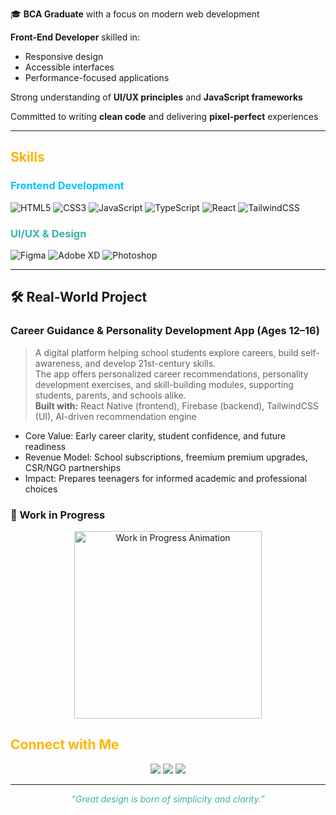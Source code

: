 

🎓 **BCA Graduate** with a focus on modern web development

 **Front-End Developer** skilled in:
- Responsive design  
- Accessible interfaces  
- Performance-focused applications

 Strong understanding of **UI/UX principles** and **JavaScript frameworks**

 Committed to writing **clean code** and delivering **pixel-perfect** experiences

---

## <span style="color:#FFB400;">Skills</span>  

### <span style="color:#00C4FF;">Frontend Development</span>  
![HTML5](https://img.shields.io/badge/HTML5-E34F26?style=for-the-badge&logo=html5&logoColor=white)
![CSS3](https://img.shields.io/badge/CSS3-1572B6?style=for-the-badge&logo=css3&logoColor=white)
![JavaScript](https://img.shields.io/badge/JavaScript-F7DF1E?style=for-the-badge&logo=javascript&logoColor=black)
![TypeScript](https://img.shields.io/badge/TypeScript-007ACC?style=for-the-badge&logo=typescript&logoColor=white)
![React](https://img.shields.io/badge/React-20232a?style=for-the-badge&logo=react&logoColor=61DAFB)
![TailwindCSS](https://img.shields.io/badge/TailwindCSS-38B2AC?style=for-the-badge&logo=tailwind-css&logoColor=white)

### <span style="color:#38B2AC;">UI/UX & Design</span>  
![Figma](https://img.shields.io/badge/Figma-F24E1E?style=for-the-badge&logo=figma&logoColor=white)
![Adobe XD](https://img.shields.io/badge/AdobeXD-FF26BE?style=for-the-badge&logo=adobexd&logoColor=white)
![Photoshop](https://img.shields.io/badge/Photoshop-31A8FF?style=for-the-badge&logo=adobe-photoshop&logoColor=white)

---

## 🛠 Real-World Project

###  Career Guidance & Personality Development App (Ages 12–16)  
> A digital platform helping school students explore careers, build self-awareness, and develop 21st-century skills.  
> The app offers personalized career recommendations, personality development exercises, and skill-building modules, supporting students, parents, and schools alike.  
> **Built with:** React Native (frontend), Firebase (backend), TailwindCSS (UI), AI-driven recommendation engine  

- Core Value: Early career clarity, student confidence, and future readiness  
- Revenue Model: School subscriptions, freemium premium upgrades, CSR/NGO partnerships  
- Impact: Prepares teenagers for informed academic and professional choices  

### 🚧 Work in Progress  
<p align="center">
  <img src="https://media.giphy.com/media/xT9IgG50Fb7Mi0prBC/giphy.gif" width="300" alt="Work in Progress Animation"/>
</p>

</p>

## <span style="color:#FFB400;">Connect with Me</span>  

<p align="center">
  <a href="https://github.com/ArvindSahuAvi"><img src="https://img.shields.io/badge/GitHub-171515?style=for-the-badge&logo=github&logoColor=white"/></a>
  <a href="https://www.linkedin.com/in/arvind-sahu-b2908527a/"><img src="https://img.shields.io/badge/LinkedIn-0A66C2?style=for-the-badge&logo=linkedin&logoColor=white"/></a>
  <a href="mailto:engravi13@gmail.com"><img src="https://img.shields.io/badge/Email-D14836?style=for-the-badge&logo=gmail&logoColor=white"/></a>
</p>

---

<p align="center"><i style="color:#38B2AC;">“Great design is born of simplicity and clarity.”</i></p>
